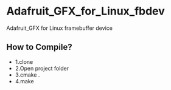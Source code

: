 # Adafruit_GFX_for_Linux_fbdev
Adafruit_GFX for Linux framebuffer device

## How to Compile?
* 1.clone
* 2.Open project folder
* 3.cmake .
* 4.make
